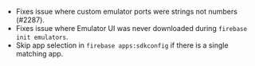 - Fixes issue where custom emulator ports were strings not numbers (#2287).
- Fixes issue where Emulator UI was never downloaded during `firebase init emulators`.
- Skip app selection in `firebase apps:sdkconfig` if there is a single matching app.
